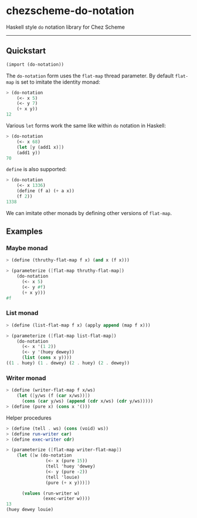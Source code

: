 # chezscheme-do-notation

Haskell style `do` notation library for Chez Scheme

---

## Quickstart

```scheme
(import (do-notation))
```

The `do-notation` form uses the `flat-map` thread parameter. By default `flat-map` is set to imitate the identity monad:

```scheme
> (do-notation
    (<- x 5)
    (<- y 7)
    (+ x y))
12
```

Various `let` forms work the same like within `do` notation in Haskell:

```scheme
> (do-notation
    (<- x 68)
    (let [y (add1 x)])
    (add1 y))
70
```

`define` is also supported:

```scheme
> (do-notation
    (<- x 1336)
    (define (f a) (+ a x))
    (f 2))
1338
```

We can imitate other monads by defining other versions of `flat-map`.

## Examples

### Maybe monad

```scheme
> (define (thruthy-flat-map f x) (and x (f x)))
```

```scheme
> (parameterize ([flat-map thruthy-flat-map])
    (do-notation
      (<- x 5)
      (<- y #f)
      (+ x y)))
#f
```

### List monad

```scheme
> (define (list-flat-map f x) (apply append (map f x)))
```

```scheme
> (parameterize ([flat-map list-flat-map])
    (do-notation
      (<- x '(1 2))
      (<- y '(huey dewey))
      (list (cons x y))))
((1 . huey) (1 . dewey) (2 . huey) (2 . dewey))
```

### Writer monad

```scheme
> (define (writer-flat-map f x/ws)
    (let ([y/ws (f (car x/ws))])
      (cons (car y/ws) (append (cdr x/ws) (cdr y/ws)))))
> (define (pure x) (cons x '()))
```

Helper procedures

```scheme
> (define (tell . ws) (cons (void) ws))
> (define run-writer car)
> (define exec-writer cdr)
```

```scheme
> (parameterize ([flat-map writer-flat-map])
    (let ([w (do-notation
               (<- x (pure 15))
               (tell 'huey 'dewey)
               (<- y (pure -2))
               (tell 'louie)
               (pure (+ x y)))])

      (values (run-writer w)
              (exec-writer w))))
13
(huey dewey louie)
```
